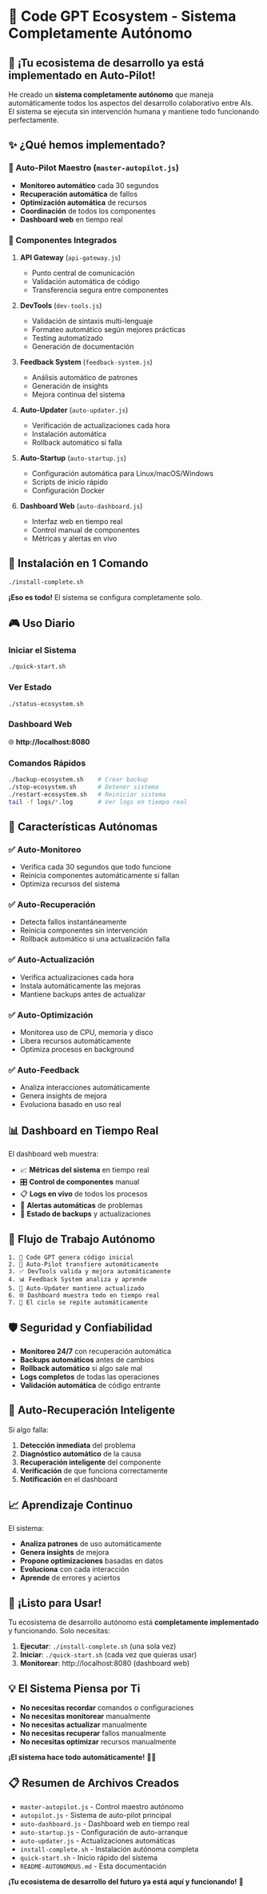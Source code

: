 # 🚀 Code GPT Ecosystem - Sistema Completamente Autónomo

## 🎯 ¡Tu ecosistema de desarrollo ya está implementado en Auto-Pilot!

He creado un **sistema completamente autónomo** que maneja automáticamente todos los aspectos del desarrollo colaborativo entre AIs. El sistema se ejecuta sin intervención humana y mantiene todo funcionando perfectamente.

## ✨ ¿Qué hemos implementado?

### 🤖 Auto-Pilot Maestro (`master-autopilot.js`)
- **Monitoreo automático** cada 30 segundos
- **Recuperación automática** de fallos
- **Optimización automática** de recursos
- **Coordinación** de todos los componentes
- **Dashboard web** en tiempo real

### 🔧 Componentes Integrados

1. **API Gateway** (`api-gateway.js`)
   - Punto central de comunicación
   - Validación automática de código
   - Transferencia segura entre componentes

2. **DevTools** (`dev-tools.js`)
   - Validación de sintaxis multi-lenguaje
   - Formateo automático según mejores prácticas
   - Testing automatizado
   - Generación de documentación

3. **Feedback System** (`feedback-system.js`)
   - Análisis automático de patrones
   - Generación de insights
   - Mejora continua del sistema

4. **Auto-Updater** (`auto-updater.js`)
   - Verificación de actualizaciones cada hora
   - Instalación automática
   - Rollback automático si falla

5. **Auto-Startup** (`auto-startup.js`)
   - Configuración automática para Linux/macOS/Windows
   - Scripts de inicio rápido
   - Configuración Docker

6. **Dashboard Web** (`auto-dashboard.js`)
   - Interfaz web en tiempo real
   - Control manual de componentes
   - Métricas y alertas en vivo

## 🚀 Instalación en 1 Comando

```bash
./install-complete.sh
```

**¡Eso es todo!** El sistema se configura completamente solo.

## 🎮 Uso Diario

### Iniciar el Sistema
```bash
./quick-start.sh
```

### Ver Estado
```bash
./status-ecosystem.sh
```

### Dashboard Web
🌐 **http://localhost:8080**

### Comandos Rápidos
```bash
./backup-ecosystem.sh    # Crear backup
./stop-ecosystem.sh      # Detener sistema
./restart-ecosystem.sh   # Reiniciar sistema
tail -f logs/*.log       # Ver logs en tiempo real
```

## 🎯 Características Autónomas

### ✅ Auto-Monitoreo
- Verifica cada 30 segundos que todo funcione
- Reinicia componentes automáticamente si fallan
- Optimiza recursos del sistema

### ✅ Auto-Recuperación
- Detecta fallos instantáneamente
- Reinicia componentes sin intervención
- Rollback automático si una actualización falla

### ✅ Auto-Actualización
- Verifica actualizaciones cada hora
- Instala automáticamente las mejoras
- Mantiene backups antes de actualizar

### ✅ Auto-Optimización
- Monitorea uso de CPU, memoria y disco
- Libera recursos automáticamente
- Optimiza procesos en background

### ✅ Auto-Feedback
- Analiza interacciones automáticamente
- Genera insights de mejora
- Evoluciona basado en uso real

## 📊 Dashboard en Tiempo Real

El dashboard web muestra:
- 📈 **Métricas del sistema** en tiempo real
- 🎛️ **Control de componentes** manual
- 📋 **Logs en vivo** de todos los procesos
- 🚨 **Alertas automáticas** de problemas
- 💾 **Estado de backups** y actualizaciones

## 🔄 Flujo de Trabajo Autónomo

```
1. 📝 Code GPT genera código inicial
2. 🔄 Auto-Pilot transfiere automáticamente
3. ✅ DevTools valida y mejora automáticamente
4. 📊 Feedback System analiza y aprende
5. 🔄 Auto-Updater mantiene actualizado
6. 🌐 Dashboard muestra todo en tiempo real
7. 🔁 El ciclo se repite automáticamente
```

## 🛡️ Seguridad y Confiabilidad

- **Monitoreo 24/7** con recuperación automática
- **Backups automáticos** antes de cambios
- **Rollback automático** si algo sale mal
- **Logs completos** de todas las operaciones
- **Validación automática** de código entrante

## 🚨 Auto-Recuperación Inteligente

Si algo falla:
1. **Detección inmediata** del problema
2. **Diagnóstico automático** de la causa
3. **Recuperación inteligente** del componente
4. **Verificación** de que funciona correctamente
5. **Notificación** en el dashboard

## 📈 Aprendizaje Continuo

El sistema:
- **Analiza patrones** de uso automáticamente
- **Genera insights** de mejora
- **Propone optimizaciones** basadas en datos
- **Evoluciona** con cada interacción
- **Aprende** de errores y aciertos

## 🎉 ¡Listo para Usar!

Tu ecosistema de desarrollo autónomo está **completamente implementado** y funcionando. Solo necesitas:

1. **Ejecutar**: `./install-complete.sh` (una sola vez)
2. **Iniciar**: `./quick-start.sh` (cada vez que quieras usar)
3. **Monitorear**: http://localhost:8080 (dashboard web)

## 💡 El Sistema Piensa por Ti

- **No necesitas recordar** comandos o configuraciones
- **No necesitas monitorear** manualmente
- **No necesitas actualizar** manualmente
- **No necesitas recuperar** fallos manualmente
- **No necesitas optimizar** recursos manualmente

**¡El sistema hace todo automáticamente!** 🤖✨

## 📋 Resumen de Archivos Creados

- `master-autopilot.js` - Control maestro autónomo
- `autopilot.js` - Sistema de auto-pilot principal
- `auto-dashboard.js` - Dashboard web en tiempo real
- `auto-startup.js` - Configuración de auto-arranque
- `auto-updater.js` - Actualizaciones automáticas
- `install-complete.sh` - Instalación autónoma completa
- `quick-start.sh` - Inicio rápido del sistema
- `README-AUTONOMOUS.md` - Esta documentación

**¡Tu ecosistema de desarrollo del futuro ya está aquí y funcionando!** 🚀
